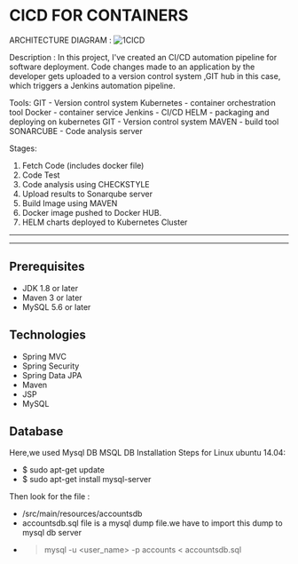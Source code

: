 CICD FOR CONTAINERS  
===================
ARCHITECTURE DIAGRAM : ![1CICD](https://github.com/user-attachments/assets/46d84d26-2556-43ff-a9af-e8826ff94ac8)


Description : 
In this project, I've created an CI/CD automation pipeline for software deployment. Code changes made to an application by the developer gets uploaded to a version control system ,GIT hub in this case, which triggers a Jenkins automation pipeline.

Tools: 
GIT - Version control system
Kubernetes - container orchestration tool
Docker - container service
Jenkins - CI/CD
HELM - packaging  and deploying on kubernetes
GIT - Version control system
MAVEN - build tool
SONARCUBE - Code analysis server

Stages: 

1. Fetch Code (includes docker file)
2. Code Test
3. Code analysis using CHECKSTYLE
4. Upload results to Sonarqube server
5. Build Image using MAVEN
6. Docker image pushed to Docker HUB.
7. HELM charts deployed to  Kubernetes Cluster


**************************************************************
**************************************************************

## Prerequisites
- JDK 1.8 or later
- Maven 3 or later
- MySQL 5.6 or later

## Technologies 
- Spring MVC
- Spring Security
- Spring Data JPA
- Maven
- JSP
- MySQL
## Database
Here,we used Mysql DB 
MSQL DB Installation Steps for Linux ubuntu 14.04:
- $ sudo apt-get update
- $ sudo apt-get install mysql-server

Then look for the file :
- /src/main/resources/accountsdb
- accountsdb.sql file is a mysql dump file.we have to import this dump to mysql db server
- > mysql -u <user_name> -p accounts < accountsdb.sql

